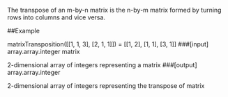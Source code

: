 The transpose of an m-by-n matrix is the n-by-m matrix formed by turning rows into columns and vice versa.

##Example

matrixTransposition([[1, 1, 3],
                     [2, 1, 1]]) = [[1, 2],
                                    [1, 1],
                                    [3, 1]]
###[input] array.array.integer matrix

2-dimensional array of integers representing a matrix
###[output] array.array.integer

2-dimensional array of integers representing the transpose of matrix
